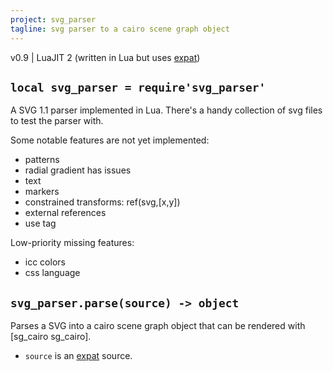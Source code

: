 ```yaml
---
project: svg_parser
tagline: svg parser to a cairo scene graph object
---
```


v0.9 | LuaJIT 2 (written in Lua but uses [expat])

## `local svg_parser = require'svg_parser'`

A SVG 1.1 parser implemented in Lua. There's a handy collection of svg files to test the parser with.

Some notable features are not yet implemented:

  * patterns
  * radial gradient has issues
  * text
  * markers
  * constrained transforms: ref(svg,[x,y])
  * external references
  * use tag

Low-priority missing features:

  * icc colors
  * css language

## `svg_parser.parse(source) -> object`

Parses a SVG into a cairo scene graph object that can be rendered with [sg_cairo sg_cairo]. <br>

  * `source` is an [expat] source.


[expat]: expat.html
